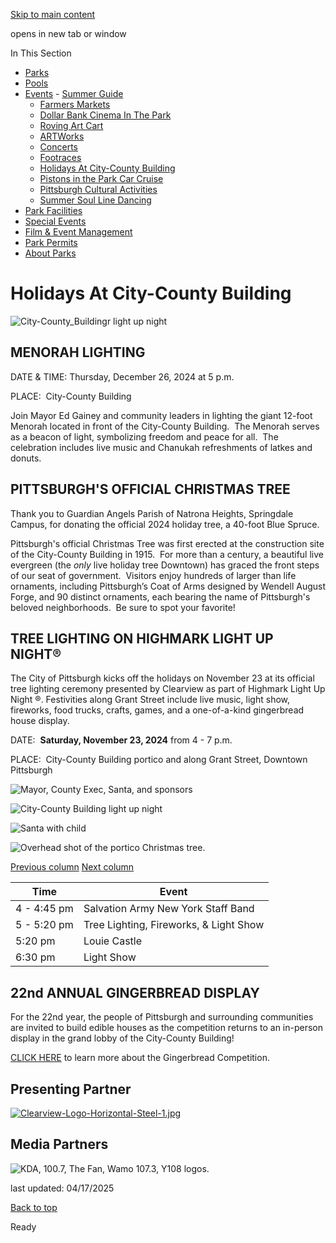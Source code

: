 [Skip to main content](https://www.pittsburghpa.gov/Recreation-Events/Events/Holidays-At-City-County-Building#main-content)

opens in new tab or window

In This Section

- [Parks](https://www.pittsburghpa.gov/Recreation-Events/Parks)
- [Pools](https://www.pittsburghpa.gov/Recreation-Events/Pools)
- [Events](https://www.pittsburghpa.gov/Recreation-Events/Events)  - [Summer Guide](https://www.pittsburghpa.gov/Recreation-Events/Events/Summer-Guide)
  - [Farmers Markets](https://www.pittsburghpa.gov/Recreation-Events/Events/Farmers-Markets)
  - [Dollar Bank Cinema In The Park](https://www.pittsburghpa.gov/Recreation-Events/Events/Dollar-Bank-Cinema-In-The-Park)
  - [Roving Art Cart](https://www.pittsburghpa.gov/Recreation-Events/Events/Roving-Art-Cart)
  - [ARTWorks](https://www.pittsburghpa.gov/Recreation-Events/Events/ARTWorks)
  - [Concerts](https://www.pittsburghpa.gov/Recreation-Events/Events/Concerts)
  - [Footraces](https://www.pittsburghpa.gov/Recreation-Events/Events/Footraces)
  - [Holidays At City-County Building](https://www.pittsburghpa.gov/Recreation-Events/Events/Holidays-At-City-County-Building)
  - [Pistons in the Park Car Cruise](https://www.pittsburghpa.gov/Recreation-Events/Events/Pistons-in-the-Park-Car-Cruise)
  - [Pittsburgh Cultural Activities](https://www.pittsburghpa.gov/Recreation-Events/Events/Pittsburgh-Cultural-Activities)
  - [Summer Soul Line Dancing](https://www.pittsburghpa.gov/Recreation-Events/Events/Summer-Soul-Line-Dancing)
- [Park Facilities](https://www.pittsburghpa.gov/Recreation-Events/Park-Facilities)
- [Special Events](https://www.pittsburghpa.gov/Recreation-Events/Special-Events)
- [Film & Event Management](https://www.pittsburghpa.gov/Recreation-Events/Film-Event-Management)
- [Park Permits](https://www.pittsburghpa.gov/Recreation-Events/Park-Permits)
- [About Parks](https://www.pittsburghpa.gov/Recreation-Events/About-Parks)

# Holidays At City-County Building

![City-County_Buildingr light up night](https://www.pittsburghpa.gov/files/assets/city/v/1/special-events/images/city-county_buildingrz.jpg?dimension=pageimage&w=480)

## MENORAH LIGHTING

DATE & TIME: Thursday, December 26, 2024 at 5 p.m.

PLACE:  City-County Building

Join Mayor Ed Gainey and community leaders in lighting the giant 12-foot Menorah located in front of the City-County Building.  The Menorah serves as a beacon of light, symbolizing freedom and peace for all.  The celebration includes live music and Chanukah refreshments of latkes and donuts.

## PITTSBURGH'S OFFICIAL CHRISTMAS TREE

Thank you to Guardian Angels Parish of Natrona Heights, Springdale Campus, for donating the official 2024 holiday tree, a 40-foot Blue Spruce.

Pittsburgh's official Christmas Tree was first erected at the construction site of the City-County Building in 1915.  For more than a century, a beautiful live evergreen (the _only_ live holiday tree Downtown) has graced the front steps of our seat of government.  Visitors enjoy hundreds of larger than life ornaments, including Pittsburgh’s Coat of Arms designed by Wendell August Forge, and 90 distinct ornaments, each bearing the name of Pittsburgh's beloved neighborhoods.  Be sure to spot your favorite!

## TREE LIGHTING ON HIGHMARK LIGHT UP NIGHT®

The City of Pittsburgh kicks off the holidays on November 23 at its official tree lighting ceremony presented by Clearview as part of Highmark Light Up Night ®. Festivities along Grant Street include live music, light show, fireworks, food trucks, crafts, games, and a one-of-a-kind gingerbread house display.

DATE:  **Saturday, November 23, 2024** from 4 - 7 p.m.

PLACE:  City-County Building portico and along Grant Street, Downtown Pittsburgh

![Mayor, County Exec, Santa, and sponsors ](https://www.pittsburghpa.gov/files/assets/city/v/1/special-events/events/tlc-vips.jpg?w=1200&h=430)

![City-County Building light up night](https://www.pittsburghpa.gov/files/assets/city/v/1/special-events/events/tree-lighting-2.jpg?w=800&h=584)

![Santa with child ](https://www.pittsburghpa.gov/files/assets/city/v/1/special-events/events/santa-tlc.jpg?w=800&h=584)

![Overhead shot of the portico Christmas tree.](https://www.pittsburghpa.gov/files/assets/city/v/1/special-events/events/tree-lighting-4.jpg?w=800&h=584)

[Previous column](https://www.pittsburghpa.gov/Recreation-Events/Events/Holidays-At-City-County-Building#) [Next column](https://www.pittsburghpa.gov/Recreation-Events/Events/Holidays-At-City-County-Building#)

| Time | Event |
| --- | --- |
| 4 - 4:45 pm | Salvation Army New York Staff Band |
| 5 - 5:20 pm | Tree Lighting, Fireworks, & Light Show |
| 5:20 pm | Louie Castle |
| 6:30 pm | Light Show |

## 22nd ANNUAL GINGERBREAD DISPLAY

For the 22nd year, the people of Pittsburgh and surrounding communities are invited to build edible houses as the competition returns to an in-person display in the grand lobby of the City-County Building!

[CLICK HERE](https://www.pittsburghpa.gov/EngagementHQ-Projects/Welcome-25307) to learn more about the Gingerbread Competition.

## Presenting Partner

[![Clearview-Logo-Horizontal-Steel-1.jpg](https://www.pittsburghpa.gov/files/assets/city/v/1/special-events/sponsor-logos/clearview-logo-horizontal-steel-1.jpg?w=1089&h=250)](https://www.clearviewfcu.org/About/Impact/Clearview-Cares?utm_medium=referral&utm_source=city_of_pgh&utm_campaign=holiday_giving&utm_content=clearview_cares)

## **Media Partners**

![KDA, 100.7, The Fan, Wamo 107.3, Y108 logos.](https://www.pittsburghpa.gov/files/assets/city/v/1/special-events/events/logos-xmass-tree2.jpg?w=755&h=124)

last updated: 04/17/2025

[Back to top](https://www.pittsburghpa.gov/Recreation-Events/Events/Holidays-At-City-County-Building#body-top)

Ready
